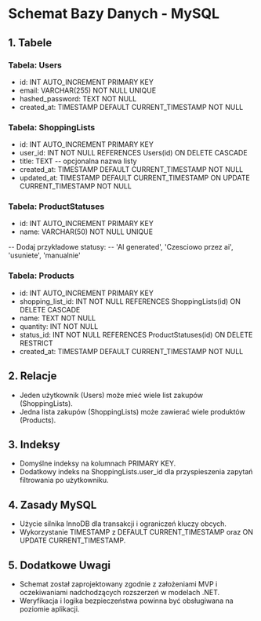 # Schemat Bazy Danych - MySQL

## 1. Tabele

### Tabela: Users
- id: INT AUTO_INCREMENT PRIMARY KEY
- email: VARCHAR(255) NOT NULL UNIQUE
- hashed_password: TEXT NOT NULL
- created_at: TIMESTAMP DEFAULT CURRENT_TIMESTAMP NOT NULL

### Tabela: ShoppingLists
- id: INT AUTO_INCREMENT PRIMARY KEY
- user_id: INT NOT NULL REFERENCES Users(id) ON DELETE CASCADE
- title: TEXT -- opcjonalna nazwa listy
- created_at: TIMESTAMP DEFAULT CURRENT_TIMESTAMP NOT NULL
- updated_at: TIMESTAMP DEFAULT CURRENT_TIMESTAMP ON UPDATE CURRENT_TIMESTAMP NOT NULL

### Tabela: ProductStatuses
- id: INT AUTO_INCREMENT PRIMARY KEY
- name: VARCHAR(50) NOT NULL UNIQUE

-- Dodaj przykładowe statusy: 
-- 'AI generated', 'Czesciowo przez ai', 'usuniete', 'manualnie'

### Tabela: Products
- id: INT AUTO_INCREMENT PRIMARY KEY
- shopping_list_id: INT NOT NULL REFERENCES ShoppingLists(id) ON DELETE CASCADE
- name: TEXT NOT NULL
- quantity: INT NOT NULL
- status_id: INT NOT NULL REFERENCES ProductStatuses(id) ON DELETE RESTRICT
- created_at: TIMESTAMP DEFAULT CURRENT_TIMESTAMP NOT NULL

## 2. Relacje
- Jeden użytkownik (Users) może mieć wiele list zakupów (ShoppingLists).
- Jedna lista zakupów (ShoppingLists) może zawierać wiele produktów (Products).

## 3. Indeksy
- Domyślne indeksy na kolumnach PRIMARY KEY.
- Dodatkowy indeks na ShoppingLists.user_id dla przyspieszenia zapytań filtrowania po użytkowniku.

## 4. Zasady MySQL
- Użycie silnika InnoDB dla transakcji i ograniczeń kluczy obcych.
- Wykorzystanie TIMESTAMP z DEFAULT CURRENT_TIMESTAMP oraz ON UPDATE CURRENT_TIMESTAMP.

## 5. Dodatkowe Uwagi
- Schemat został zaprojektowany zgodnie z założeniami MVP i oczekiwaniami nadchodzących rozszerzeń w modelach .NET.
- Weryfikacja i logika bezpieczeństwa powinna być obsługiwana na poziomie aplikacji.
